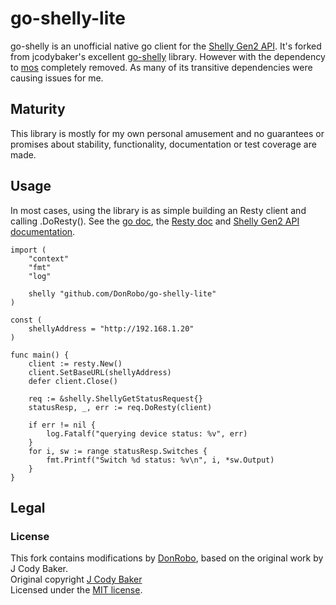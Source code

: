 # go-shelly-lite
go-shelly is an unofficial native go client for the [Shelly Gen2 API](https://shelly-api-docs.shelly.cloud/gen2/). It's forked from jcodybaker's excellent [go-shelly](https://github.com/jcodybaker/go-shelly) library. However with the dependency to [mos](github.com/mongoose-os/mos/) completely removed. As many of its transitive dependencies were causing issues for me.

## Maturity
This library is mostly for my own personal amusement and no guarantees or promises about stability, functionality, documentation or test coverage are made.

## Usage
In most cases, using the library is as simple building an Resty client and calling .DoResty().  See the [go doc](https://pkg.go.dev/github.com/DonRobo/go-shelly-lite), the [Resty doc](https://resty.dev/) and [Shelly Gen2 API documentation](https://shelly-api-docs.shelly.cloud/gen2/).
```
import (
	"context"
	"fmt"
    "log"

	shelly "github.com/DonRobo/go-shelly-lite"
)

const (
    shellyAddress = "http://192.168.1.20"
)

func main() {
	client := resty.New()
	client.SetBaseURL(shellyAddress)
	defer client.Close()

	req := &shelly.ShellyGetStatusRequest{}
	statusResp, _, err := req.DoResty(client)

    if err != nil {
        log.Fatalf("querying device status: %v", err)
    }
    for i, sw := range statusResp.Switches {
        fmt.Printf("Switch %d status: %v\n", i, *sw.Output)
    }
}
```

## Legal

### License
This fork contains modifications by [DonRobo](https://github.com/DonRobo), based on the original work by J Cody Baker.  
Original copyright [J Cody Baker](cody@codybaker.com)  
Licensed under the [MIT license](LICENSE.md).